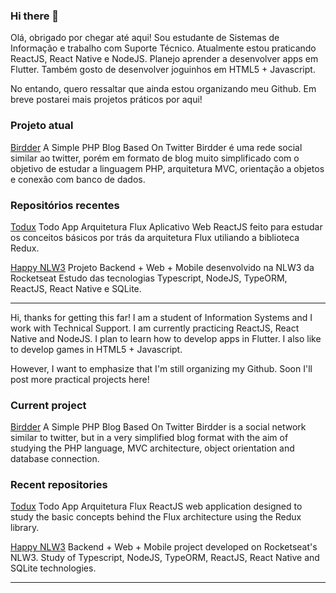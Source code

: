 ### Hi there 👋

Olá, obrigado por chegar até aqui! Sou estudante de Sistemas de Informação e trabalho com Suporte Técnico. Atualmente estou praticando ReactJS, React Native e NodeJS. Planejo aprender a desenvolver apps em Flutter. Também gosto de desenvolver joguinhos em HTML5 + Javascript.

No entando, quero ressaltar que ainda estou organizando meu Github. Em breve postarei mais projetos práticos por aqui!

### Projeto atual
[Birdder](https://github.com/leandrodaher/birdder)  A Simple PHP Blog Based On Twitter
Birdder é uma rede social similar ao twitter, porém em formato de blog muito simplificado com o objetivo de estudar a linguagem PHP, arquitetura MVC, orientação a objetos e conexão com banco de dados.

### Repositórios recentes
[Todux](https://github.com/leandrodaher/Todux)  Todo App Arquitetura Flux
Aplicativo Web ReactJS feito para estudar os conceitos básicos por trás da arquitetura Flux utiliando a biblioteca Redux.

[Happy NLW3](https://github.com/leandrodaher/happy-nlw3) Projeto Backend + Web + Mobile desenvolvido na NLW3 da Rocketseat
Estudo das tecnologias Typescript, NodeJS, TypeORM, ReactJS, React Native e SQLite.

-----------------
Hi, thanks for getting this far! I am a student of Information Systems and I work with Technical Support. I am currently practicing ReactJS, React Native and NodeJS. I plan to learn how to develop apps in Flutter. I also like to develop games in HTML5 + Javascript.

However, I want to emphasize that I'm still organizing my Github. Soon I'll post more practical projects here!

### Current project
[Birdder](https://github.com/leandrodaher/birdder) A Simple PHP Blog Based On Twitter
Birdder is a social network similar to twitter, but in a very simplified blog format with the aim of studying the PHP language, MVC architecture, object orientation and database connection.

### Recent repositories
[Todux](https://github.com/leandrodaher/Todux) Todo App Arquitetura Flux
ReactJS web application designed to study the basic concepts behind the Flux architecture using the Redux library.

[Happy NLW3](https://github.com/leandrodaher/happy-nlw3) Backend + Web + Mobile project developed on Rocketseat's NLW3.
Study of Typescript, NodeJS, TypeORM, ReactJS, React Native and SQLite technologies.

-----------------


<!--
**leandrodaher/leandrodaher** is a ✨ _special_ ✨ repository because its `README.md` (this file) appears on your GitHub profile.

Here are some ideas to get you started:

- 🔭 I’m currently working on ...
- 🌱 I’m currently learning ...
- 👯 I’m looking to collaborate on ...
- 🤔 I’m looking for help with ...
- 💬 Ask me about ...
- 📫 How to reach me: ...
- 😄 Pronouns: ...
- ⚡ Fun fact: ...
-->
